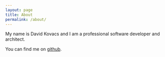 ```yaml
---
layout: page
title: About
permalink: /about/
---
```


My name is David Kovacs and I am a professional software developer and architect.

You can find me on [github](https://github.com/mrdavidkovacs).
